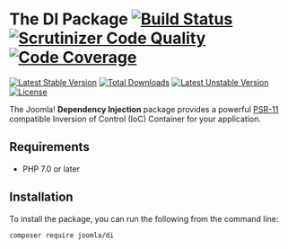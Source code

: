 # The DI Package [![Build Status](https://travis-ci.org/joomla-framework/di.png?branch=master)](https://travis-ci.org/joomla-framework/di) [![Scrutinizer Code Quality](https://scrutinizer-ci.com/g/joomla-framework/di/badges/quality-score.png?b=2.0-dev)](https://scrutinizer-ci.com/g/joomla-framework/di/?branch=2.0-dev) [![Code Coverage](https://scrutinizer-ci.com/g/joomla-framework/di/badges/coverage.png?b=2.0-dev)](https://scrutinizer-ci.com/g/joomla-framework/di/?branch=2.0-dev)

[![Latest Stable Version](https://poser.pugx.org/joomla/di/v/stable)](https://packagist.org/packages/joomla/di)
[![Total Downloads](https://poser.pugx.org/joomla/di/downloads)](https://packagist.org/packages/joomla/di)
[![Latest Unstable Version](https://poser.pugx.org/joomla/di/v/unstable)](https://packagist.org/packages/joomla/di)
[![License](https://poser.pugx.org/joomla/di/license)](https://packagist.org/packages/joomla/di)

The Joomla! **Dependency Injection** package provides a powerful [PSR-11](http://www.php-fig.org/psr/psr-11/) compatible Inversion of Control (IoC) Container for your application.

## Requirements

* PHP 7.0 or later

## Installation

To install the package, you can run the following from the command line:
           
```sh
composer require joomla/di
```
